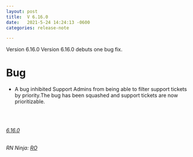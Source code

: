 ```yaml
---
layout: post
title:  V 6.16.0
date:   2021-5-24 14:24:13 -0600
categories: release-note

---
```

Version 6.16.0 Version 6.16.0 debuts one bug fix. 


# Bug

- A bug inhibited Support Admins from being able to filter support tickets by priority.The bug has been squashed and support tickets are now prioritizable.



<br/>


<br/>

*[6.16.0](https://github.com/streetparking/my-streetparking/releases/tag/v6.16.0)*
<br/>
<br/>


_RN Ninja: [RO](https://github.com/robyanna)_
 
 
 